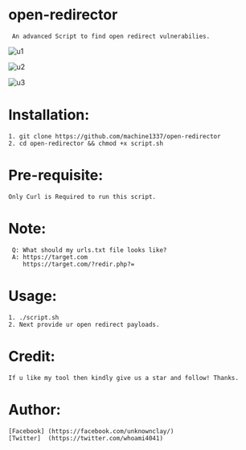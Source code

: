 # open-redirector
     An advanced Script to find open redirect vulnerabilies.
![u1](https://user-images.githubusercontent.com/82051128/120812412-63679180-c566-11eb-89ba-4cfc949fad23.png)

![u2](https://user-images.githubusercontent.com/82051128/120812423-65315500-c566-11eb-8c1a-3e2d84cf4e29.png)

![u3](https://user-images.githubusercontent.com/82051128/120812434-66628200-c566-11eb-97b6-cd8c55d68f8b.png)
     
# Installation:
    1. git clone https://github.com/machine1337/open-redirector
    2. cd open-redirector && chmod +x script.sh
    
# Pre-requisite:
    Only Curl is Required to run this script.
    
# Note:
     Q: What should my urls.txt file looks like?
     A: https://target.com
        https://target.com/?redir.php?=
        
# Usage:
    1. ./script.sh
    2. Next provide ur open redirect payloads.
    
# Credit:
    If u like my tool then kindly give us a star and follow! Thanks.
    
# Author:
    [Facebook] (https://facebook.com/unknownclay/)
    [Twitter]  (https://twitter.com/whoami4041)
